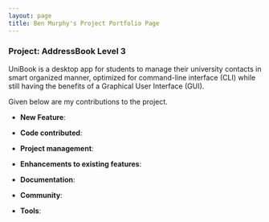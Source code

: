 ```yaml
---
layout: page
title: Ben Murphy's Project Portfolio Page
---
```


### Project: AddressBook Level 3

UniBook is a desktop app for students to manage their university contacts in smart organized manner, optimized for command-line interface (CLI) while still having the benefits of a Graphical User Interface (GUI).

Given below are my contributions to the project.

* **New Feature**: 

* **Code contributed**:

* **Project management**:

* **Enhancements to existing features**:

* **Documentation**:

* **Community**:

* **Tools**:
